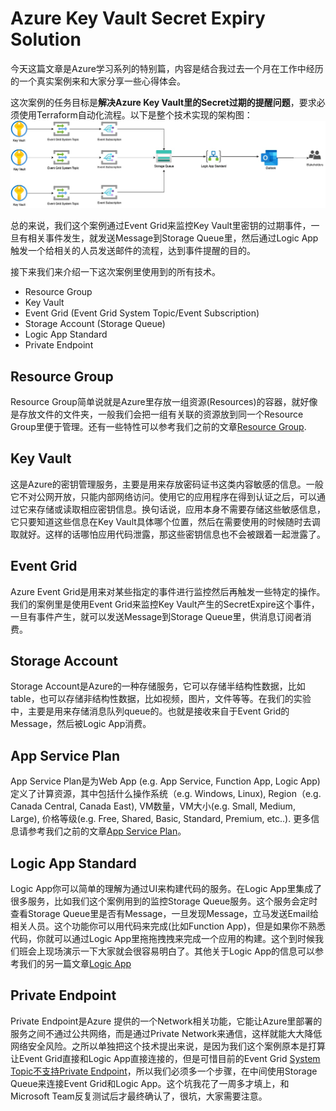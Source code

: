 # Azure Key Vault Secret Expiry Solution
今天这篇文章是Azure学习系列的特别篇，内容是结合我过去一个月在工作中经历的一个真实案例来和大家分享一些心得体会。</br>

这次案例的任务目标是**解决Azure Key Vault里的Secret过期的提醒问题**，要求必须使用Terraform自动化流程。以下是整个技术实现的架构图：![Solution Architecture](images/azure-keyvault-secretexpirysolution.jpg)

总的来说，我们这个案例通过Event Grid来监控Key Vault里密钥的过期事件，一旦有相关事件发生，就发送Message到Storage Queue里，然后通过Logic App触发一个给相关的人员发送邮件的流程，达到事件提醒的目的。</br>

接下来我们来介绍一下这次案例里使用到的所有技术。

- Resource Group
- Key Vault
- Event Grid (Event Grid System Topic/Event Subscription)
- Storage Account (Storage Queue)
- Logic App Standard
- Private Endpoint

## Resource Group
Resource Group简单说就是Azure里存放一组资源(Resources)的容器，就好像是存放文件的文件夹，一般我们会把一组有关联的资源放到同一个Resource Group里便于管理。还有一些特性可以参考我们之前的文章[Resource Group](https://github.com/chance2021/devopsdaydayup/blob/main/cloud/azure/20230718-ARM-ResourceManagement.md#resource-management).

## Key Vault
这是Azure的密钥管理服务，主要是用来存放密码证书这类内容敏感的信息。一般它不对公网开放，只能内部网络访问。使用它的应用程序在得到认证之后，可以通过它来存储或读取相应密钥信息。换句话说，应用本身不需要存储这些敏感信息，它只要知道这些信息在Key Vault具体哪个位置，然后在需要使用的时候随时去调取就好。这样的话哪怕应用代码泄露，那这些密钥信息也不会被跟着一起泄露了。

## Event Grid
Azure Event Grid是用来对某些指定的事件进行监控然后再触发一些特定的操作。我们的案例里是使用Event Grid来监控Key Vault产生的SecretExpire这个事件，一旦有事件产生，就可以发送Message到Storage Queue里，供消息订阅者消费。

## Storage Account
Storage Account是Azure的一种存储服务，它可以存储半结构性数据，比如table，也可以存储非结构性数据，比如视频，图片，文件等等。在我们的实验中，主要是用来存储消息队列queue的。也就是接收来自于Event Grid的Message，然后被Logic App消费。

## App Service Plan
App Service Plan是为Web App (e.g. App Service, Function App, Logic App)定义了计算资源，其中包括什么操作系统（e.g. Windows, Linux), Region（e.g. Canada Central, Canada East), VM数量，VM大小(e.g. Small, Medium, Large), 价格等级(e.g. Free, Shared, Basic, Standard, Premium, etc..). 更多信息请参考我们之前的文章[App Service Plan](https://github.com/chance2021/devopsdaydayup/blob/main/cloud/azure/20230729-Compute-AppServicePlan.md)。

## Logic App Standard
Logic App你可以简单的理解为通过UI来构建代码的服务。在Logic App里集成了很多服务，比如我们这个案例用到的监控Storage Queue服务。这个服务会定时查看Storage Queue里是否有Message，一旦发现Message，立马发送Email给相关人员。这个功能你可以用代码来完成(比如Function App)，但是如果你不熟悉代码，你就可以通过Logic App里拖拖拽拽来完成一个应用的构建。这个到时候我们班会上现场演示一下大家就会很容易明白了。其他关于Logic App的信息可以参考我们的另一篇文章[Logic App](https://github.com/chance2021/devopsdaydayup/blob/main/cloud/azure/20230821-Compute-AzureLogicApp.md)

## Private Endpoint
Private Endpoint是Azure 提供的一个Network相关功能，它能让Azure里部署的服务之间不通过公共网络，而是通过Private Network来通信，这样就能大大降低网络安全风险。之所以单独把这个技术提出来说，是因为我们这个案例原本是打算让Event Grid直接和Logic App直接连接的，但是可惜目前的Event Grid [System Topic不支持Private Endpoint](https://learn.microsoft.com/en-us/azure/event-grid/system-topics)，所以我们必须多一个步骤，在中间使用Storage Queue来连接Event Grid和Logic App。这个坑我花了一周多才填上，和Microsoft Team反复测试后才最终确认了，很坑，大家需要注意。